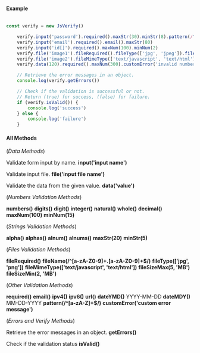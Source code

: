 #### Example

```javascript

const verify = new JsVerify()

	verify.input('password').required().maxStr(30).minStr(8).pattern(/^[a-zA-Z0-9]+$/)
	verify.input('email').required().email().maxStr(80)
	verify.input('id[]').required().maxNum(100).minNum(2)
	verify.file('image1').fileRequired().fileType(['jpg', 'jpeg']).fileSizeMax(5, 'MB')
	verify.file('image2').fileMimeType(['text/javascript', 'text/html']).fileName(/^[a-zA-Z0-9]+\.[a-zA-Z0-9]+$/)
	verify.data(120).required().maxNum(300).customError('invalid number')

	// Retrieve the error messages in an object.
	console.log(verify.getErrors())

	// Check if the validation is successful or not.
	// Return (true) for success, (false) for failure.
	if (verify.isValid()) {
		console.log('success')
	} else {
		console.log('failure')
	}
```

#### All Methods

(_Data Methods_)

Validate form input by name.
**input('input name')**

Validate input file.
**file('input file name')**

Validate the data from the given value.
**data('value')**

(_Numbers Validation Methods_)

**numbers()**
**digits()**
**digit()**
**integer()**
**natural()**
**whole()**
**decimal()**
**maxNum(100)**
**minNum(15)**

(_Strings Validation Methods_)

**alpha()**
**alphas()**
**alnum()**
**alnums()**
**maxStr(20)**
**minStr(5)**

(_Files Validation Methods_)

**fileRequired()**
**fileName(/^[a-zA-Z0-9]+\.[a-zA-Z0-9]+$/)**
**fileType(['jpg', 'png'])**
**fileMimeType(['text/javascript', 'text/html'])**
**fileSizeMax(5, 'MB')**
**fileSizeMin(2, 'MB')**

(_Other Validation Methods_)

**required()**
**email()**
**ipv4()**
**ipv6()**
**url()**
**dateYMD()** YYYY-MM-DD
**dateMDY()** MM-DD-YYYY
**pattern(/^[a-zA-Z]+$/)**
**customError('custom error message')**

(_Errors and Verify Methods_)

Retrieve the error messages in an object.
**getErrors()**

Check if the validation status
**isValid()**
